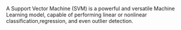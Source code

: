A Support Vector Machine (SVM) is a powerful and versatile Machine Learning model, capable of performing linear or nonlinear classification,regression, and even outlier detection.

